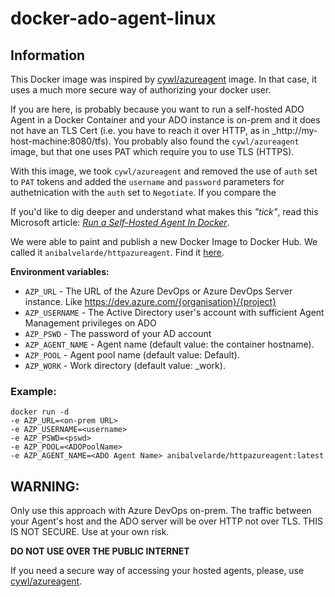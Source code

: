 # docker-ado-agent-linux

## Information

This Docker image was inspired by [cywl/azureagent](https://hub.docker.com/r/cywl/azureagent) image. In that case, it uses a much more secure way of authorizing your docker user.

If you are here, is probably because you want to run a self-hosted ADO Agent in a Docker Container and your ADO instance is on-prem and it does not have an TLS Cert (i.e. you have to reach it over HTTP, as in \_http://my-host-machine:8080/tfs). You probably also found the `cywl/azureagent` image, but that one uses PAT which require you to use TLS (HTTPS).

With this image, we took `cywl/azureagent` and removed the use of `auth` set to `PAT` tokens and added the `username` and `password` parameters for authetnication with the `auth` set to `Negotiate`. If you compare the

If you'd like to dig deeper and understand what makes this _"tick"_, read this Microsoft article: [_Run a Self-Hosted Agent In Docker_](https://docs.microsoft.com/en-us/azure/devops/pipelines/agents/docker?view=azure-devops).

We were able to paint and publish a new Docker Image to Docker Hub. We called it `anibalvelarde/httpazureagent`. Find it [here](https://hub.docker.com/r/anibalvelarde/httpazureagent).

**Environment variables:**

- `AZP_URL` - The URL of the Azure DevOps or Azure DevOps Server instance. Like https://dev.azure.com/{organisation}/{project}
- `AZP_USERNAME` - The Active Directory user's account with sufficient Agent Management privileges on ADO
- `AZP_PSWD` - The password of your AD account
- `AZP_AGENT_NAME` - Agent name (default value: the container hostname).
- `AZP_POOL` - Agent pool name (default value: Default).
- `AZP_WORK` - Work directory (default value: \_work).

### Example:

```
docker run -d
-e AZP_URL=<on-prem URL>
-e AZP_USERNAME=<username>
-e AZP_PSWD=<pswd>
-e AZP_POOL=<ADOPoolName>
-e AZP_AGENT_NAME=<ADO Agent Name> anibalvelarde/httpazureagent:latest

```

## WARNING:

Only use this approach with Azure DevOps on-prem. The traffic between your Agent's host and the ADO server will be over HTTP not over TLS. THIS IS NOT SECURE. Use at your own risk.

**DO NOT USE OVER THE PUBLIC INTERNET**

If you need a secure way of accessing your hosted agents, please, use [cywl/azureagent](https://hub.docker.com/r/cywl/azureagent).
